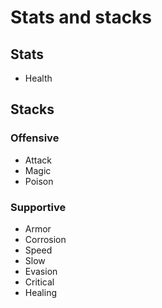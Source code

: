 # Stats and stacks

## Stats

- Health

## Stacks

### Offensive

- Attack
- Magic
- Poison

### Supportive

- Armor
- Corrosion
- Speed
- Slow
- Evasion
- Critical
- Healing
